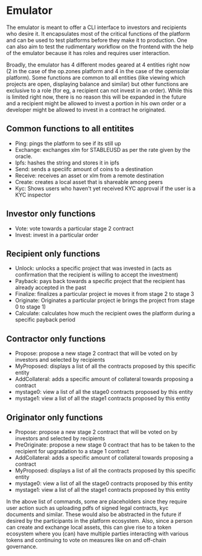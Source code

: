 # Emulator

The emulator is meant to offer a CLI interface to investors and recipients who desire it. It encapsulates most of the critical functions of the platform and can be used to test platforms before they make it to production. One can also aim to test the rudimentary workflow on the frontend with the help of the emulator because it has roles and requires user interaction.

Broadly, the emulator has 4 different modes geared at 4 entities right now (2 in the case of the op.zones platform and 4 in the case of the opensolar platform). Some  functions are common to all entities (like viewing which projects are open, displaying balance and similar) but other functions are exclusive to a role (for eg, a recipient can not invest in an order). While this is limited right now, there is no reason this will be expanded in the future and a recipient might be allowed to invest a portion in his own order or a developer might be allowed to invest in a contract he originated.

## Common functions to all entitites

- Ping: pings the platform to see if its still up
- Exchange: exchanges xlm for STABLEUSD as per the rate given by the oracle.
- Ipfs: hashes the string and stores it in ipfs
- Send: sends a speciifc amount of coins to a destination
- Receive: receives an asset or xlm from a remote destination
- Create: creates a local asset that is shareable among peers
- Kyc: Shows users who haven't yet received KYC approval if the user is a KYC inspector

## Investor only functions

- Vote: vote towards a particular stage 2 contract
- Invest: invest in a particular order

## Recipient only functions

- Unlock: unlocks a specific project that was invested in (acts as confirmation that the recipient is willing to accept the investment)
- Payback: pays back towards a specific project that the recipient has already accepted in the past
- Finalize: finalizes a particular project ie moves it from stage 2 to stage 3
- Originate: Originates a particular project ie brings the project from stage 0 to stage 1)
- Calculate: calculates how much the recipient owes the platform during a specific payback period

## Contractor only functions

- Propose: propose a new stage 2 contract that will be voted on by investors and selected by recipients
- MyProposed: displays a list of all the contracts proposed by this specific entity
- AddCollateral: adds a specific amount of collateral towards proposing a contract
- mystage0: view a list of all the stage0 contracts proposed by this entity
- mystage1: view a list of all the stage1 contracts proposed by this entity

## Originator only functions

- Propose: propose a new stage 2 contract that will be voted on by investors and selected by recipients
- PreOriginate: propose a new stage 0 contract that has to be taken to the recipient for upgradation to a stage 1 contract
- AddCollateral: adds a specific amount of collateral towards proposing a contract
- MyProposed: displays a list of all the contracts proposed by this specific entity
- mystage0: view a list of all the stage0 contracts proposed by this entity
- mystage1: view a list of all the stage1 contracts proposed by this entity


In the above list of commands, some are placeholders since they require user action such as uploading pdfs of signed legal contracts, kyc documents and similar. These would also be abstracted in the future if desired by the participants in the platform ecosystem. Also, since a person can create and exchange local assets, this can give rise to a token ecosystem where you (can) have multiple parties interacting with various tokens and continuing to vote on measures like on and off-chain governance.
